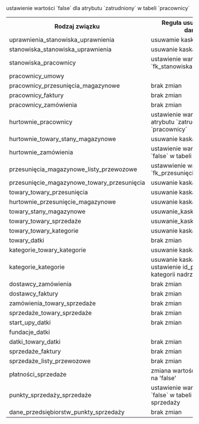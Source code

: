 <table>
    <tr>
        <th text-align: center>Rodzaj związku</th>
        <th text-align: center>Reguła usuwania z baz danych</th>
    </tr>
    <tr>
       <td text-align: center>uprawnienia_stanowiska_uprawnienia</td> 
       <td text-align: center>usuwamie kaskadowe</td> 
    </tr>
    <tr>
       <td text-align: center>stanowiska_stanowiska_uprawnienia
</td> 
       <td text-align: center>usuwanie kaskadowe</td> 
    </tr>
    <tr>
       <td text-align: center>stanowiska_pracownicy</td> 
       <td text-align: center>ustawienie wartości null dla `fk_stanowiska` </td> 
    </tr>
    <tr>
       <td text-align: center>pracownicy_umowy</td> 
       <td text-align: center></td>ustawienie wartości `false` dla atrybutu `zatrudniony` w tabeli `pracownicy`
    </tr>
    <tr>
       <td text-align: center>pracownicy_przesunięcia_magazynowe</td> 
       <td text-align: center>brak zmian</td> 
    </tr>
    <tr>
       <td text-align: center>pracownicy_faktury</td> 
       <td text-align: center>brak zmian</td> 
    </tr>
    <tr>
       <td text-align: center>pracownicy_zamówienia</td> 
       <td text-align: center>brak zmian</td> 
    </tr>
    <tr>
       <td text-align: center>hurtownie_pracownicy</td> 
       <td text-align: center>ustawienie wartości `null` dla atrybutu `zatrudniony` w tabeli `pracownicy`</td>
    </tr>
    <tr>
       <td text-align: center>hurtownie_towary_stany_magazynowe</td> 
       <td text-align: center>usuwanie kaskadowe</td>
    </tr> 
    <tr>
       <td text-align: center>hurtownie_zamówienia</td> 
       <td text-align: center>ustawienie wartości status na `false` w tabeli hurtownie</td>
    </tr> 
    <tr>
       <td text-align: center>przesunięcia_magazynowe_listy_przewozowe</td> 
       <td text-align: center>ustawwienie wartości null dla `fk_przesunięcie_magazynowe`</td> 
    </tr>
    <tr>
       <td text-align: center>przesunięcie_magazynowe_towary_przesunięcia</td> 
       <td text-align: center>usuwanie kaskadowe</td> 
    </tr>
    <tr>
       <td text-align: center>towary_towary_przesunięcia</td> 
       <td text-align: center>usuwanie kaskadowe</td> 
    </tr>
    <tr>
       <td text-align: center>hurtownie_przesunięcie_magazynowe</td> 
       <td text-align: center>usuwanie kaskadowe</td>
    </tr>
    <tr>
       <td text-align: center>towary_stany_magazynowe</td> 
       <td text-align: center>usuwanie_kaskadowe</td>
    </tr>
    <tr>
       <td text-align: center>towary_towary_sprzedaże</td> 
       <td text-align: center>usuwanie_kaskadowe</td> 
    </tr>
    <tr>
       <td text-align: center>towary_towary_kategorie</td> 
       <td text-align: center>usuwanie kaskadowe</td> 
    </tr> 
    <tr>
       <td text-align: center>towary_datki</td> 
       <td text-align: center>brak zmian</td>
    </tr> 
        <tr>
       <td text-align: center>kategorie_towary_kategorie</td> 
       <td text-align: center>usuwanie kaskadowe</td>
    </tr>
    <tr>
       <td text-align: center>kategorie_kategorie</td> 
       <td text-align: center>usuwanie kaskadowe i ustawienie id_podkategorii, kategorii nadrzędnej na null</td>
    </tr>
    <tr>
       <td text-align: center>dostawcy_zamówienia</td> 
       <td text-align: center>brak zmian</td>
    </tr>
    <tr>
       <td text-align: center>dostawcy_faktury</td> 
       <td text-align: center>brak zmian</td>
    </tr>    
    <tr>
       <td text-align: center>zamówienia_towary_sprzedaże</td> 
       <td text-align: center>brak zmian</td>
    </tr>
    <tr>
       <td text-align: center>sprzedaże_towary_sprzedaże</td> 
       <td text-align: center>brak zmian</td>
    </tr>    
    <tr>
       <td text-align: center>start_upy_datki</td> 
       <td text-align: center>brak zmian</td>
    </tr>  
    <tr>
       <td text-align: center>fundacje_datki</td> 
       <td text-align: center></td>
    </tr> 
     <tr>
       <td text-align: center>datki_towary_datki</td> 
       <td text-align: center>brak zmian</td>
    </tr>   
    <tr>
       <td text-align: center>sprzedaże_faktury</td> 
       <td text-align: center>brak zmian</td>
    </tr>  
    <tr>
       <td text-align: center>sprzedaże_listy_przewozowe</td> 
       <td text-align: center>brak zmian</td>
    </tr>  
    <tr>
       <td text-align: center>płatności_sprzedaże</td> 
       <td text-align: center>zmiana wartości dostępność na 'false'</td>
    </tr>  
    <tr>
       <td text-align: center>punkty_sprzedaży_sprzedaże</td> 
       <td text-align: center>ustawienie wartości status na `false` w tabeli punkty sprzedaży</td>
    </tr>  
    <tr>
       <td text-align: center>dane_przedsiębiorstw_punkty_sprzedaży</td> 
       <td text-align: center>brak zmian</td>
    </tr>   
</table>